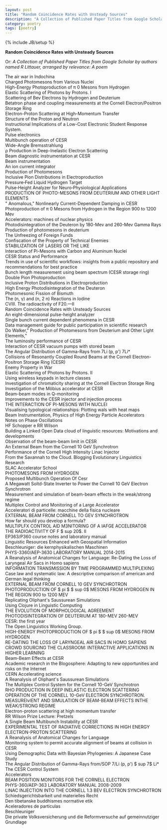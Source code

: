 ```yaml
---
layout: post
title: "Random Coincidence Rates with Unsteady Sources"
description: "A Collection of Published Paper Titles from Google Scholar by authors named R Littauer, arranged by relevance: A poem"
category: poetry
tags: [poetry]
---
```

{% include JB/setup %}


__Random Coincidence Rates with Unsteady Sources__  

Or: _A Collection of Published Paper Titles from Google Scholar by authors named R Littauer, arranged by relevance: A poem_

The air war in Indochina  
Charged Photomesons from Various Nuclei  
High-Energy Photoproduction of π 0 Mesons from Hydrogen  
Elastic Scattering of Photons by Protons. I  
Scattering of Bev Electrons by Hydrogen and Deuterium  
Betatron phase and coupling measurements at the Cornell Electron/Positron Storage Ring  
Electron-Proton Scattering at High-Momentum Transfer  
Structure of the Proton and Neutron  
Instructional Implications of a Low-Cost Electronic Student Response System.  
Pulse electronics  
Multibunch operation of CESR  
Wide-Angle Bremsstrahlung  
ρ Production in Deep-Inelastic Electron Scattering  
Beam diagnostic instrumentation at CESR  
Beam instrumentation  
An ion current integrator  
Production of Photomesons  
Inclusive Pion Distributions in Electroproduction  
Pressure‐Fed Liquid Hydrogen Target  
Pulse‐Height Analyzer for Neuro‐Physiological Applications  
PRODUCTION OF PHOTO-MESONS FROM DEUTERIUM AND OTHER LIGHT ELEMENTS  
" Anomalous," Nonlinearly Current-Dependent Damping in CESR  
Photoproduction of π 0 Mesons from Hydrogen in the Region 900 to 1200 Mev  
Accelerators: machines of nuclear physics  
Photodisintegration of the Deuteron by 180-Mev and 260-Mev Gamma Rays  
Production of photomesons in deuterium  
The Unfreezing of Foreign Funds  
Confiscation of the Property of Technical Enemies  
STABILIZATION OF LASERS OR THE LIKE  
Interaction of Pi-Mesons with Carbon and Aluminum Nuclei  
CESR Status and Performance  
Trends in use of scientific workflows: insights from a public repository and recommendations for best practice  
Bunch length measurement using beam spectrum (CESR storage ring)  
Double Pion Photoproduction  
Inclusive Proton Distributions in Electroproduction  
High Energy Photodisintegration of the Deuteron  
Photomesonic Fission of Bismuth  
The (n, γ) and (n, 2 n) Reactions in Iodine  
CVIII. The radioactivity of F20.—II  
Random Coincidence Rates with Unsteady Sources  
An eight-dimensional pulse-height analyzer  
Single bunch current dependent phenomena in CESR  
Data management guide for public participation in scientific research  
Do Walker," Production of Photomesons from Deuterium and Other Light Elements,"  
The luminosity performance of CESR  
Interaction of CESR vacuum pumps with stored beam  
The Angular Distribution of Gamma-Rays from 7Li (p, p') 7Li*  
Collisions of Resonantly Coupled Round Beams at the Cornell Electron-Positron Storage Ring (CESR)  
Enemy Property in War  
Elastic Scattering of Photons by Protons. II  
Using wireless keypads in lecture classes  
Investigation of chromaticity sharing at the Cornell Electron Storage Ring  
Investigation of the Möbius accelerator at CESR  
Beam-beam modes in Q-monitoring  
Improvements to the CESR injector and injection process  
THE INTERACTION OF PI-MESONS WITH NUCLEI  
Visualising typological relationships: Plotting wals with heat maps  
Beam Instrumentation, Physics of High Energy Particle Accelerators  
Notes on Phase Oscillations  
HF Schopper e RR Wilson  
Building a Linked Open Data cloud of linguistic resources: Motivations and developments  
Observation of the beam-beam limit in CESR  
An External Beam from the Cornell 10 GeV Synchrotron  
Performance of the Cornell High Intensity Linac Injector  
From the Savannah to the Cloud. Blogging Evolutionary Linguistics Research  
SLAC Accelerator School  
PHOTOMESONS FROM HYDROGEN  
Proposed Multibunch Operation Of Cesr  
A Megawatt Soltd-State Inverter to Power the Cornell 10 GeV Electron Synchrotron  
Measurement and simulation of beam-beam effects in the weak/strong regime  
Multiplex Control and Monitoring of a Large Accelerator  
Acceleratori di particelle: macchine della fisica nucleare  
EXTERNAL BEAM FROM CORNELL TO GEV SYNCHROTRON  
How far should you develop a formula?  
MULTIPLFX CONTROL AID M3NITORING OF A IAFGE ACCELERATOR  
THE RADIOACTIVITY OF F $ sup 20$. II  
EP363/P360 course notes and laboratory manual  
Linguistic Resources Enhanced with Geospatial Information  
Beschleuniger: die kernphysikalischen Maschinen  
PHYS-3360/AEP-3630 LABORATORY MANUAL 2014-2015  
A Reanalysis of Anatomical Changes for Language: Re-Dating the Loss of Laryngeal Air Sacs in Homo sapiens  
INFORMATION TRANSMISSION BY TIME PROGRAMMED MULTIPLEXING  
Case law and systematic law: A descriptive comparison of american and German legal thinking  
EXTERNAL BEAM FROM CORNELL 10 GEV SYNCHROTRON  
PHOTOPRODUCTION OF $ pi $ $ sup 0$ MESONS FROM HYDROGEN IN THE REGION 900 to 1200 MEV  
Replicating Oliphant's Saussurean Simulations  
Using Clojure in Linguistic Computing  
THE EVOLUTION OF MORPHOLOGICAL AGREEMENT  
PHOTODISINTEGRATION OF DEUTERIUM AT 180-MEV 260-MEV  
CESR: the first year  
The Open Linguistics Working Group.  
HIGH-ENERGY PHOTOPRODUCTION OF $ pi $ $ sup 0$ MESONS FROM HYDROGEN  
RE-DATING THE LOSS OF LARYNGEAL AIR SACS IN HOMO SAPIENS  
CROWD SOURCING THE CLASSROOM: INTERACTIVE APPLICATIONS IN HIGHER LEARNING  
Beam-Beam Effects at CESR  
Academic research in the Blogosphere: Adapting to new opportunities and risks on the Internet  
CERN Accelerating science  
A Reanalysis of Oliphant's Saussurean Simulations  
The Multiplex Control System for the Cornell 10-GeV Synchrotron  
RHO PRODUCTION IN DEEP INELASTIC ELECTRON SCATTERING  
OPERATION OF THE CORNELL 10-GeV ELECTRON SYNCHROTRON.  
MEASUREIvlENT AND SIMULATION OF BEAM-BEAM EFFECTS INTHE WEAK/STRONG REGIME  
Electron-proton scattering at high momentum transfer  
RR Wilson Prize Lecture: Pretzels  
A Single Beam Multibunch Instability at CESR  
EXPERIMENTAL TEST OF RADIATIVE CORRECTIONS IN HIGH ENERGY ELECTRON-PROTON SCATTERING  
A Reanalysis of Anatomical Changes for Language  
Monitoring system to permit accurate alignment of beams at collision in CESR  
Using Demographic Data with Bayesian Phylogenies: A Japanese Case Study  
The Angular Distribution of Gamma-Rays from/SOP 7/Li (p, p') $ sup 7$ Li*  
The CESR Control System  
Accelerators  
BEAM POSITION MONITORS FOR THE CORNELL ELECTRON  
PHYS-360/AEP-363 LABORATORY MANUAL 2008-2009  
LINAC INJECTION INTO THE CORNELL 1.3 BEV ELECTRON SYNCHROTRON  
Schiedsgerichtsbarkeit und materielles Recht  
Den tibetanske buddhismes normative etik  
Aceleradores de particulas  
Beschleuniger  
Die private Volksversicherung und die Reformversuche auf gemeinnutziger Grundlage